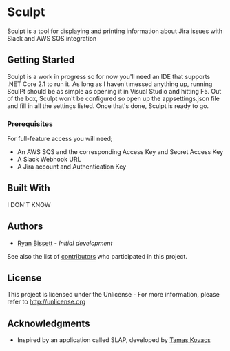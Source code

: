 # Sculpt

Sculpt is a tool for displaying and printing information about Jira issues with Slack and AWS SQS integration

## Getting Started

Sculpt is a work in progress so for now you'll need an IDE that supports .NET Core 2.1 to run it.
As long as I haven't messed anything up, running SculPt should be as simple as opening it in Visual Studio and hitting F5.
Out of the box, Sculpt won't be configured so open up the appsettings.json file and fill in all the settings listed.
Once that's done, Sculpt is ready to go.



### Prerequisites

For full-feature access you will need;
* An AWS SQS and the corresponding Access Key and Secret Access Key
* A Slack Webhook URL
* A Jira account and Authentication Key


## Built With

I DON'T KNOW


## Authors

* [Ryan Bissett](https://github.com/Pipding) - *Initial development*

See also the list of [contributors](https://github.com/pipding/sculpt/contributors) who participated in this project.

## License

This project is licensed under the Unlicense - For more information, please refer to <http://unlicense.org>

## Acknowledgments

* Inspired by an application called SLAP, developed by [Tamas Kovacs](https://github.com/blaawolf)